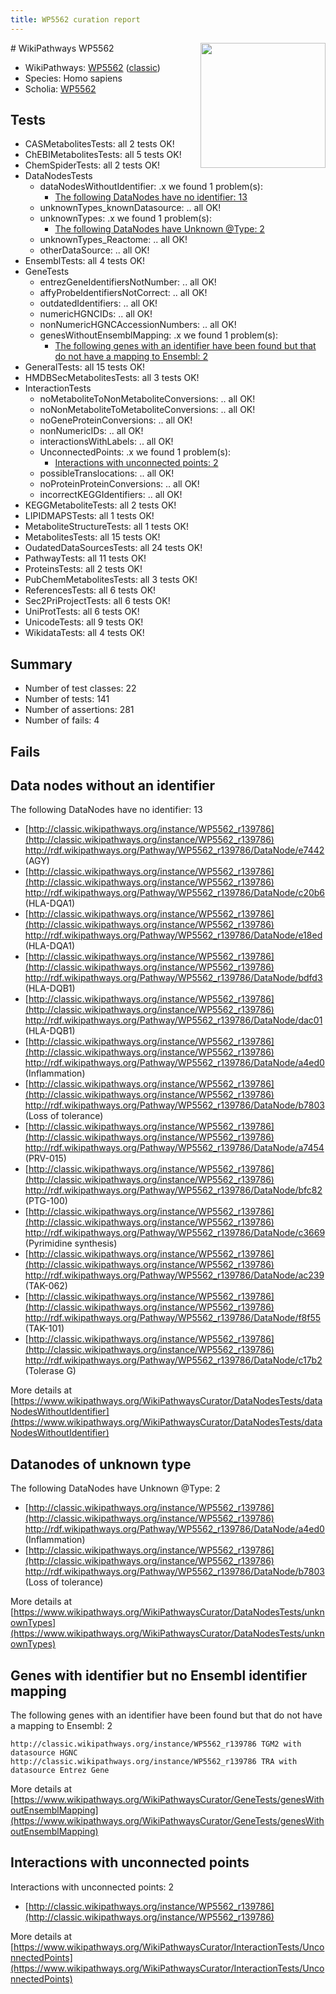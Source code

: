 ```yaml
---
title: WP5562 curation report
---
```


<img style="float: right; width: 200px" src="https://upload.wikimedia.org/wikipedia/commons/thumb/8/83/Wplogo_with_text_500.png/640px-Wplogo_with_text_500.png" />
# WikiPathways WP5562

* WikiPathways: [WP5562](https://wikipathways.org/pathways/WP5562) ([classic](https://classic.wikipathways.org/instance/WP5562))
* Species: Homo sapiens
* Scholia: [WP5562](https://scholia.toolforge.org/wikipathways/WP5562)
## Tests
* CASMetabolitesTests: all 2 tests OK!
* ChEBIMetabolitesTests: all 5 tests OK!
* ChemSpiderTests: all 2 tests OK!
* DataNodesTests
    * dataNodesWithoutIdentifier: .x we found 1 problem(s):
        * [The following DataNodes have no identifier: 13](#8792c493)
    * unknownTypes_knownDatasource: .. all OK!
    * unknownTypes: .x we found 1 problem(s):
        * [The following DataNodes have Unknown @Type: 2](#839973e0)
    * unknownTypes_Reactome: .. all OK!
    * otherDataSource: .. all OK!
* EnsemblTests: all 4 tests OK!
* GeneTests
    * entrezGeneIdentifiersNotNumber: .. all OK!
    * affyProbeIdentifiersNotCorrect: .. all OK!
    * outdatedIdentifiers: .. all OK!
    * numericHGNCIDs: .. all OK!
    * nonNumericHGNCAccessionNumbers: .. all OK!
    * genesWithoutEnsemblMapping: .x we found 1 problem(s):
        * [The following genes with an identifier have been found but that do not have a mapping to Ensembl: 2](#40286d84)
* GeneralTests: all 15 tests OK!
* HMDBSecMetabolitesTests: all 3 tests OK!
* InteractionTests
    * noMetaboliteToNonMetaboliteConversions: .. all OK!
    * noNonMetaboliteToMetaboliteConversions: .. all OK!
    * noGeneProteinConversions: .. all OK!
    * nonNumericIDs: .. all OK!
    * interactionsWithLabels: .. all OK!
    * UnconnectedPoints: .x we found 1 problem(s):
        * [Interactions with unconnected points: 2](#35a61ada)
    * possibleTranslocations: .. all OK!
    * noProteinProteinConversions: .. all OK!
    * incorrectKEGGIdentifiers: .. all OK!
* KEGGMetaboliteTests: all 2 tests OK!
* LIPIDMAPSTests: all 1 tests OK!
* MetaboliteStructureTests: all 1 tests OK!
* MetabolitesTests: all 15 tests OK!
* OudatedDataSourcesTests: all 24 tests OK!
* PathwayTests: all 11 tests OK!
* ProteinsTests: all 2 tests OK!
* PubChemMetabolitesTests: all 3 tests OK!
* ReferencesTests: all 6 tests OK!
* Sec2PriProjectTests: all 6 tests OK!
* UniProtTests: all 6 tests OK!
* UnicodeTests: all 9 tests OK!
* WikidataTests: all 4 tests OK!


## Summary

* Number of test classes: 22
* Number of tests: 141
* Number of assertions: 281
* Number of fails: 4

## Fails

<a name="8792c493" />

## Data nodes without an identifier

The following DataNodes have no identifier: 13

* [http://classic.wikipathways.org/instance/WP5562_r139786](http://classic.wikipathways.org/instance/WP5562_r139786) http://rdf.wikipathways.org/Pathway/WP5562_r139786/DataNode/e7442 (AGY)
* [http://classic.wikipathways.org/instance/WP5562_r139786](http://classic.wikipathways.org/instance/WP5562_r139786) http://rdf.wikipathways.org/Pathway/WP5562_r139786/DataNode/c20b6 (HLA-DQA1)
* [http://classic.wikipathways.org/instance/WP5562_r139786](http://classic.wikipathways.org/instance/WP5562_r139786) http://rdf.wikipathways.org/Pathway/WP5562_r139786/DataNode/e18ed (HLA-DQA1)
* [http://classic.wikipathways.org/instance/WP5562_r139786](http://classic.wikipathways.org/instance/WP5562_r139786) http://rdf.wikipathways.org/Pathway/WP5562_r139786/DataNode/bdfd3 (HLA-DQB1)
* [http://classic.wikipathways.org/instance/WP5562_r139786](http://classic.wikipathways.org/instance/WP5562_r139786) http://rdf.wikipathways.org/Pathway/WP5562_r139786/DataNode/dac01 (HLA-DQB1)
* [http://classic.wikipathways.org/instance/WP5562_r139786](http://classic.wikipathways.org/instance/WP5562_r139786) http://rdf.wikipathways.org/Pathway/WP5562_r139786/DataNode/a4ed0 (Inflammation)
* [http://classic.wikipathways.org/instance/WP5562_r139786](http://classic.wikipathways.org/instance/WP5562_r139786) http://rdf.wikipathways.org/Pathway/WP5562_r139786/DataNode/b7803 (Loss of 
tolerance)
* [http://classic.wikipathways.org/instance/WP5562_r139786](http://classic.wikipathways.org/instance/WP5562_r139786) http://rdf.wikipathways.org/Pathway/WP5562_r139786/DataNode/a7454 (PRV-015)
* [http://classic.wikipathways.org/instance/WP5562_r139786](http://classic.wikipathways.org/instance/WP5562_r139786) http://rdf.wikipathways.org/Pathway/WP5562_r139786/DataNode/bfc82 (PTG-100)
* [http://classic.wikipathways.org/instance/WP5562_r139786](http://classic.wikipathways.org/instance/WP5562_r139786) http://rdf.wikipathways.org/Pathway/WP5562_r139786/DataNode/c3669 (Pyrimidine
synthesis)
* [http://classic.wikipathways.org/instance/WP5562_r139786](http://classic.wikipathways.org/instance/WP5562_r139786) http://rdf.wikipathways.org/Pathway/WP5562_r139786/DataNode/ac239 (TAK-062)
* [http://classic.wikipathways.org/instance/WP5562_r139786](http://classic.wikipathways.org/instance/WP5562_r139786) http://rdf.wikipathways.org/Pathway/WP5562_r139786/DataNode/f8f55 (TAK-101)
* [http://classic.wikipathways.org/instance/WP5562_r139786](http://classic.wikipathways.org/instance/WP5562_r139786) http://rdf.wikipathways.org/Pathway/WP5562_r139786/DataNode/c17b2 (Tolerase G)


More details at [https://www.wikipathways.org/WikiPathwaysCurator/DataNodesTests/dataNodesWithoutIdentifier](https://www.wikipathways.org/WikiPathwaysCurator/DataNodesTests/dataNodesWithoutIdentifier)

<a name="839973e0" />

## Datanodes of unknown type

The following DataNodes have Unknown @Type: 2

* [http://classic.wikipathways.org/instance/WP5562_r139786](http://classic.wikipathways.org/instance/WP5562_r139786) http://rdf.wikipathways.org/Pathway/WP5562_r139786/DataNode/a4ed0 (Inflammation)
* [http://classic.wikipathways.org/instance/WP5562_r139786](http://classic.wikipathways.org/instance/WP5562_r139786) http://rdf.wikipathways.org/Pathway/WP5562_r139786/DataNode/b7803 (Loss of 
tolerance)


More details at [https://www.wikipathways.org/WikiPathwaysCurator/DataNodesTests/unknownTypes](https://www.wikipathways.org/WikiPathwaysCurator/DataNodesTests/unknownTypes)

<a name="40286d84" />

## Genes with identifier but no Ensembl identifier mapping

The following genes with an identifier have been found but that do not have a mapping to Ensembl: 2
```
http://classic.wikipathways.org/instance/WP5562_r139786 TGM2 with datasource HGNC
http://classic.wikipathways.org/instance/WP5562_r139786 TRA with datasource Entrez Gene
```

More details at [https://www.wikipathways.org/WikiPathwaysCurator/GeneTests/genesWithoutEnsemblMapping](https://www.wikipathways.org/WikiPathwaysCurator/GeneTests/genesWithoutEnsemblMapping)

<a name="35a61ada" />

## Interactions with unconnected points

Interactions with unconnected points: 2

* [http://classic.wikipathways.org/instance/WP5562_r139786](http://classic.wikipathways.org/instance/WP5562_r139786)


More details at [https://www.wikipathways.org/WikiPathwaysCurator/InteractionTests/UnconnectedPoints](https://www.wikipathways.org/WikiPathwaysCurator/InteractionTests/UnconnectedPoints)

